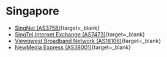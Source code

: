 # Singapore

- [SingNet (AS3758)](http://networktools.singnet.com.sg/customer/tool.html){target=_blank}
- [SingTel Internet Exchange (AS7473)](http://www.stixlg.singtel.com/open/public/lgmain/lgquery/){target=_blank}
- [Viewqwest Broadband Network (AS18106)](http://neptune.vqbn.com/lg/){target=_blank}
- [NewMedia Express (AS38001)](http://www.speedtest.com.sg/){target=_blank}
